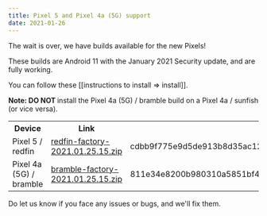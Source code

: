 ```yaml
---
title: Pixel 5 and Pixel 4a (5G) support
date: 2021-01-26
---
```


The wait is over, we have builds available for the new Pixels!

These builds are Android 11 with the January 2021 Security update,
and are fully working.

You can follow these [[instructions to install => install]].

<div class="alert alert-info" markdown="0">
<b>Note: DO NOT </b> install the Pixel 4a (5G) / bramble build on a Pixel 4a / sunfish (or vice versa).
</div>

<table class="table table-striped download">
  <tr><th>Device</th><th>Link</th><th>SHA256</th></tr>
  <tr>
<td>Pixel 5 / redfin</td>
<td><a href="https://release.calyxinstitute.org/redfin-factory-2021.01.25.15.zip">redfin-factory-2021.01.25.15.zip</a></td>
<td>cdbb9f775e9d5de913b8d35ac125e2c564dbf1df2837ca29e2b985387f9ab659</td>
</tr>
<tr>
<td>Pixel 4a (5G) / bramble</td>
<td><a href="https://release.calyxinstitute.org/bramble-factory-2021.01.25.15.zip">bramble-factory-2021.01.25.15.zip</a></td>
<td>811e34e8200b980310a5851bf45c75097ae94642f4a20f9fbc16e0be79c440ae</td>
</tr>
</table>

Do let us know if you face any issues or bugs, and we'll fix them.